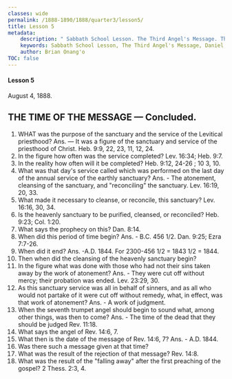 ```yaml
---
classes: wide
permalink: /1888-1890/1888/quarter3/lesson5/
title: Lesson 5
metadata:
    description: " Sabbath School Lesson. The Third Angel's Message. The time of the Message. Lesson 5. August 4, 1888. 1. WHAT was the purpose of the sanctuary and the service of the Levitical priesthood? Ans. — It was a figure of the sanctuary and service of the priesthood of Christ. Heb. 9:9, 22, 23, 11, 12, 24. 2. In the figure how often was the service completed? Lev. 16:34; Heb. 9:7."
    keywords: Sabbath School Lesson, The Third Angel's Message, Daniel, Prophecy, August 4, 1888
    author: Brian Onang'o
TOC: false
---
```


#### Lesson 5

August 4, 1888.

## THE TIME OF THE MESSAGE — Concluded.

1. WHAT was the purpose of the sanctuary and the service of the Levitical priesthood? Ans. — It was a figure of the sanctuary and service of the priesthood of Christ. Heb. 9:9, 22, 23, 11, 12, 24.
2. In the figure how often was the service completed? Lev. 16:34; Heb. 9:7.
3. In the reality how often will it be completed? Heb. 9:12, 24-26 ; 10 3, 10.
4. What was that day's service called which was performed on the last day of the annual service of the earthly sanctuary? Ans. - The atonement, cleansing of the sanctuary, and "reconciling" the sanctuary. Lev. 16:19, 20, 33.
5. What made it necessary to cleanse, or reconcile, this sanctuary? Lev. 16:16, 30, 34.
6. Is the heavenly sanctuary to be purified, cleansed, or reconciled? Heb. 9:23; Col. 1:20.
7. What says the prophecy on this? Dan. 8:14.
8. When did this period of time begin? Ans. - B.C. 456 1/2. Dan. 9:25; Ezra 7:7-26.
9. When did it end? Ans. -A.D. 1844. For 2300-456 1/2 = 1843 1/2 = 1844.
10. Then when did the cleansing of the heavenly sanctuary begin?
11. In the figure what was done with those who had not their sins taken away by the work of atonement? Ans. - They were cut off without mercy; their probation was ended. Lev. 23:29, 30.
12. As this sanctuary service was all in behalf of sinners, and as all who would not partake of it were cut off without remedy, what, in effect, was that work of atonement? Ans. - A work of judgment.
13. When the seventh trumpet angel should begin to sound what, among other things, was then to come? Ans. - The time of the dead that they should be judged Rev. 11:18.
14. What says the angel of Rev. 14:6, 7.
15. What then is the date of the message of Rev. 14:6, 7? Ans. - A.D. 1844.
16. Was there such a message given at that time?
17. What was the result of the rejection of that message? Rev. 14:8.
18. What was the result of the "falling away" after the first preaching of the gospel? 2 Thess. 2:3, 4.
